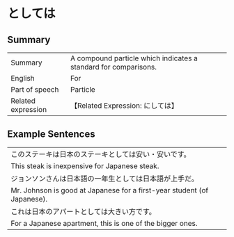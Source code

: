 # としては

## Summary

<table><tr>   <td>Summary</td>   <td>A compound particle which indicates a standard for comparisons.</td></tr><tr>   <td>English</td>   <td>For</td></tr><tr>   <td>Part of speech</td>   <td>Particle</td></tr><tr>   <td>Related expression</td>   <td>【Related Expression: にしては】</td></tr></table>

## Example Sentences

<table><tr><td>このステーキは日本のステーキとしては安い・安いです。</td></tr><tr><td>This steak is inexpensive for Japanese steak.</td></tr><tr><td>ジョンソンさんは日本語の一年生としては日本語が上手だ。</td></tr><tr><td>Mr. Johnson is good at Japanese for a first-year student (of Japanese).</td></tr><tr><td>これは日本のアパートとしては大きい方です。</td></tr><tr><td>For a Japanese apartment, this is one of the bigger ones.</td></tr></table>

